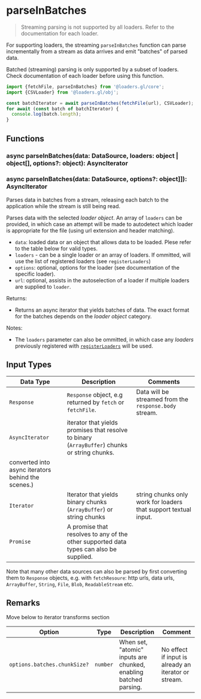 # parseInBatches

> Streaming parsing is not supported by all loaders. Refer to the documentation for each loader.

For supporting loaders, the streaming `parseInBatches` function can parse incrementally from a stream as data arrives and emit "batches" of parsed data.

Batched (streaming) parsing is only supported by a subset of loaders. Check documentation of each loader before using this function.

```js
import {fetchFile, parseInBatches} from '@loaders.gl/core';
import {CSVLoader} from '@loaders.gl/obj';

const batchIterator = await parseInBatches(fetchFile(url), CSVLoader);
for await (const batch of batchIterator) {
  console.log(batch.length);
}
```

## Functions

### async parseInBatches(data: DataSource, loaders: object | object\[], options?: object): AsyncIterator

### async parseInBatches(data: DataSource, options?: object]]): AsyncIterator

Parses data in batches from a stream, releasing each batch to the application while the stream is still being read.

Parses data with the selected _loader object_. An array of `loaders` can be provided, in which case an attempt will be made to autodetect which loader is appropriate for the file (using url extension and header matching).

- `data`: loaded data or an object that allows data to be loaded. Plese refer to the table below for valid types.
- `loaders` - can be a single loader or an array of loaders. If ommitted, will use the list of registered loaders (see `registerLoaders`)
- `options`: optional, options for the loader (see documentation of the specific loader).
- `url`: optional, assists in the autoselection of a loader if multiple loaders are supplied to `loader`.

Returns:

- Returns an async iterator that yields batches of data. The exact format for the batches depends on the _loader object_ category.

Notes:

- The `loaders` parameter can also be ommitted, in which case any _loaders_ previously registered with [`registerLoaders`](docs/api-reference/core/register-loaders) will be used.

## Input Types

| Data Type                                          | Description                                                                                   | Comments                                                        |
| -------------------------------------------------- | --------------------------------------------------------------------------------------------- | --------------------------------------------------------------- |
| `Response`                                         | `Response` object, e.g returned by `fetch` or `fetchFile`.                                    | Data will be streamed from the `response.body` stream.          |
| `AsyncIterator`                                    | iterator that yields promises that resolve to binary (`ArrayBuffer`) chunks or string chunks. |
| converted into async iterators behind the scenes.) |
| `Iterator`                                         | Iterator that yields binary chunks (`ArrayBuffer`) or string chunks                           | string chunks only work for loaders that support textual input. |
| `Promise`                                          | A promise that resolves to any of the other supported data types can also be supplied.        |

Note that many other data sources can also be parsed by first converting them to `Response` objects, e.g. with `fetchResoure`: http urls, data urls, `ArrayBuffer`, `String`, `File`, `Blob`, `ReadableStream` etc.

## Remarks

Move below to iterator transforms section

| Option                       | Type     | Description                                                      | Comment                                              |
| ---------------------------- | -------- | ---------------------------------------------------------------- | ---------------------------------------------------- |
| `options.batches.chunkSize?` | `number` | When set, "atomic" inputs are chunked, enabling batched parsing. | No effect if input is already an iterator or stream. |
